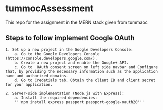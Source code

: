 # tummocAssessment

This repo for the assignment in the MERN stack given from tummaoc

## Steps to follow implement Google OAuth

    1. Set up a new project in the Google Developers Console:
        a. Go to the Google Developers Console (https://console.developers.google.com/).
        b. Create a new project and enable the Google+ API.
        c. Go to  OAuth consent screen on left side navbar and Configure that, by providing the necessary information such as the application name and authorized domains.
        d. Go to Credetials tab, Obtain the client ID and client secret for your application.

    2. Server-side implementation (Node.js with Express):
        a. Install the required dependencies:
        '''npm install express passport passport-google-oauth20'''
